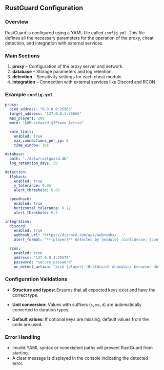 ## RustGuard Configuration

### Overview

RustGuard is configured using a YAML file called `config.yml`. This file defines all the necessary parameters for the operation of the proxy, cheat detection, and integration with external services.

### Main Sections

1. **proxy** – Configuration of the proxy server and network.
2. **database** – Storage parameters and log retention.
3. **detection** – Sensitivity settings for each cheat module.
4. **integration** – Connection with external services like Discord and RCON.

### Example `config.yml`

```yaml
proxy:
  bind_address: "0.0.0.0:25565"
  target_address: "127.0.0.1:25566"
  max_players: 100
  motd: "§6RustGuard §fProxy Active"

  rate_limit:
    enabled: true
    max_connections_per_ip: 5
    time_window: 10s

database:
  path: "./data/rustguard.db"
  log_retention_days: 30

detection:
  flyhack:
    enabled: true
    y_tolerance: 0.05
    alert_threshold: 0.85

  speedhack:
    enabled: true
    horizontal_tolerance: 0.12
    alert_threshold: 0.9

integration:
  discord:
    enabled: true
    webhook_url: "https://discord.com/api/webhooks/..."
    alert_format: "**{player}** detected by {module} (confidence: {confidence})"

  rcon:
    enabled: true
    address: "127.0.0.1:25575"
    password: "secure_password"
    on_detect_action: "kick {player} [RustGuard] Anomalous behavior detected"
```

### Configuration Validations

- **Structure and types:** Ensures that all expected keys exist and have the correct type.
    
- **Unit conversion:** Values with suffixes (`s`, `ms`, `d`) are automatically converted to duration types.
    
- **Default values:** If optional keys are missing, default values from the code are used.
    

### Error Handling

- Invalid YAML syntax or nonexistent paths will prevent RustGuard from starting.
- A clear message is displayed in the console indicating the detected error.